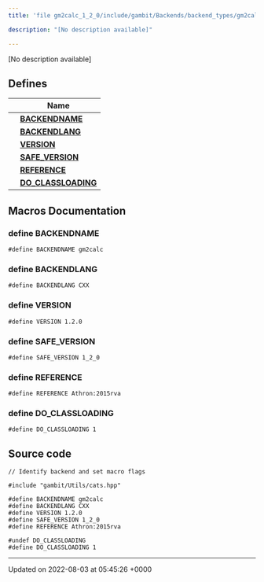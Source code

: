 ```yaml
---
title: 'file gm2calc_1_2_0/include/gambit/Backends/backend_types/gm2calc_1_2_0/identification.hpp'

description: "[No description available]"

---
```







[No description available]

## Defines

|                | Name           |
| -------------- | -------------- |
|  | **[BACKENDNAME](/documentation/code/main/files/include_2gambit_2backends_2backend__types_2gm2calc__1__2__0_2identification_8hpp/#define-backendname)**  |
|  | **[BACKENDLANG](/documentation/code/main/files/include_2gambit_2backends_2backend__types_2gm2calc__1__2__0_2identification_8hpp/#define-backendlang)**  |
|  | **[VERSION](/documentation/code/main/files/include_2gambit_2backends_2backend__types_2gm2calc__1__2__0_2identification_8hpp/#define-version)**  |
|  | **[SAFE_VERSION](/documentation/code/main/files/include_2gambit_2backends_2backend__types_2gm2calc__1__2__0_2identification_8hpp/#define-safe-version)**  |
|  | **[REFERENCE](/documentation/code/main/files/include_2gambit_2backends_2backend__types_2gm2calc__1__2__0_2identification_8hpp/#define-reference)**  |
|  | **[DO_CLASSLOADING](/documentation/code/main/files/include_2gambit_2backends_2backend__types_2gm2calc__1__2__0_2identification_8hpp/#define-do-classloading)**  |




## Macros Documentation

### define BACKENDNAME

```
#define BACKENDNAME gm2calc
```


### define BACKENDLANG

```
#define BACKENDLANG CXX
```


### define VERSION

```
#define VERSION 1.2.0
```


### define SAFE_VERSION

```
#define SAFE_VERSION 1_2_0
```


### define REFERENCE

```
#define REFERENCE Athron:2015rva
```


### define DO_CLASSLOADING

```
#define DO_CLASSLOADING 1
```


## Source code

```
// Identify backend and set macro flags

#include "gambit/Utils/cats.hpp"

#define BACKENDNAME gm2calc
#define BACKENDLANG CXX
#define VERSION 1.2.0
#define SAFE_VERSION 1_2_0
#define REFERENCE Athron:2015rva

#undef DO_CLASSLOADING
#define DO_CLASSLOADING 1
```


-------------------------------

Updated on 2022-08-03 at 05:45:26 +0000
